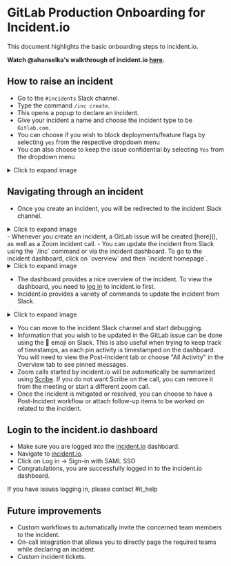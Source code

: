 # GitLab Production Onboarding for Incident.io

This document highlights the basic onboarding steps to incident.io.

**Watch @ahanselka's walkthrough of incident.io [here](https://youtu.be/JeQu1UAxJE4).**

## How to raise an incident

- Go to the `#incidents` Slack channel.
- Type the command `/inc create`.
- This opens a popup to declare an incident.
- Give your incident a name and choose the incident type to be `Gitlab.com`.
- You can choose if you wish to block deployments/feature flags by selecting `yes` from the respective dropdown menu
- You can also choose to keep the issue confidential by selecting `Yes` from the dropdown menu


<details>
  <summary>Click to expand image</summary>

  ![img](img/declare.png)

</details>

## Navigating through an incident

- Once you create an incident, you will be redirected to the incident Slack channel.

<details>
  <summary>Click to expand image</summary>

  ![img](img/incidentio-slackchannel.png)

</details>
- Whenever you create an incident, a GitLab issue will be created [here](), as well as a Zoom incident call.
- You can update the incident from Slack using the `/inc` command or via the incident dashboard. To go to the incident dashboard, click on `overview` and then `incident homepage`.

<details>
  <summary>Click to expand image</summary>

![img](img/incidentio-dashboard.png)

</details>

- The dashboard provides a nice overview of the incident. To view the dashboard, you need to [log in](#login-to-the-incidentio-dashboard) to incident.io first.
- Incident.io provides a variety of commands to update the incident from Slack.

<details>
  <summary>Click to expand image</summary>

![img](img/incidentio-options.png)

</details>

- You can move to the incident Slack channel and start debugging.
- Information that you wish to be updated in the GitLab issue can be done using the :pushpin: emoji on Slack. This is also useful when trying to keep track of timestamps, as each pin activity is timestamped on the dashboard. You will need to view the Post-Incident tab or choose "All Activity" in the Overview tab to see pinned messages.
- Zoom calls started by incident.io will be automatically be summarized using [Scribe](https://incident.io/changelog/scribe). If you do not want Scribe on the call, you can remove it from the meeting or start a different zoom call.
- Once the incident is mitigated or resolved, you can choose to have a Post-Incident workflow or attach follow-up items to be worked on related to the incident.

## Login to the incident.io dashboard

- Make sure you are logged into the [incident.io](https://incident.io/) dashboard.
- Navigate to [incident.io](https://incident.io/).
- Click on Log in -> Sign-in with SAML SSO
- Congratulations, you are successfully logged in to the incident.io dashboard.

If you have issues logging in, please contact #it_help

## Future improvements

- Custom workflows to automatically invite the concerned team members to the incident.
- On-call integration that allows you to directly page the required teams while declaring an incident.
- Custom incident tickets.
